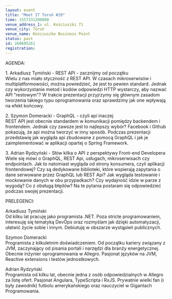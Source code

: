 ```yaml
---
layout: event
title: "Meet IT Toruń #29"
time: 1557331200000
venue_address_1: ul. Kościuszki 71
venue_city: Toruń
venue_name: Kościuszko Business Point
status: past
id: 260695261
registration: 
---
```


<p>AGENDA:</p>
<p>1. Arkadiusz Tymiński - REST API - zacznijmy od początku<br />Wielu z nas miało styczność z REST API. W czasach mikroserwisów i multiplatformowości, można powiedzieć, że jest to pewien standard. Jednak czy wykorzystanie metod i kodów odpowiedzi HTTP wystarczy, aby nazwać API "restowym"? W trakcie prezentacji przyjrzymy się głównym zasadom tworzenia takiego typu oprogramowania oraz sprawdzimy jak one wpływają na efekt końcowy.</p>
<p>2. Szymon Domeracki - GraphQL - czyli api inaczej<br />REST API jest obecnie standardem w komunikacji pomiędzy backendem i frontendem. Jednak czy zawsze jest to najlepszy wybór? Facebook i Github pokazują, że api można tworzyć w inny sposób. Podczas prezentacji przedstawię jak wygląda api zbudowane z pomocą GraphQL i jak je zaimplementować w aplikacji opartej o Spring Framework.</p>
<p>3. Adrian Rydzyński - Słów kilka o API z perspektywy Front-end Developera<br />Wiele się mówi o GraphQL, REST Api, usługach, mikroserwisach czy endpointach. Jak to natomiast wygląda od strony konsumera, czyli aplikacji frontendowej? Czy są dedykowane biblioteki, które wspierają zapytania o dane serwowane przez GraphQL lub REST Api? Jak wygląda testowanie i mockowanie danych w obu przypadkach? Czy wydajność idzie w parze z wygodą? Co z obsługą błędów? Na te pytania postaram się odpowiedzieć podczas swojej prezentacji.</p>
<p>PRELEGENCI:</p>
<p>Arkadiusz Tymiński<br />Od kilku lat pracuję jako programista .NET. Poza stricte programowaniem, interesuję się tematyką DevOps oraz rozmyślam jak dzięki automatyzacji, ułatwić życie sobie i innym. Debiutuję w obszarze wystąpień publicznych.</p>
<p>Szymon Domeracki<br />Programista z kilkuletnim doświadczeniem. Od początku kariery związany z JVM, zaczynający od pisania portali i narzędzi dla branży energetycznej. Obecnie inżynier oprogramowania w Allegro. Pasjonat języków na JVM, Reactive extensions i testów jednostkowych.</p>
<p>Adrian Rydzyński<br />Programista od kilku lat, obecnie jedna z osób odpowiedzialnych w Allegro za listę ofert. Pasjonat Angulara, TypeScripta i RxJS. Prywatnie wielki fan (i były zawodnik) futbolu amerykańskiego oraz nauczyciel w Gigantach Programowania.</p>
